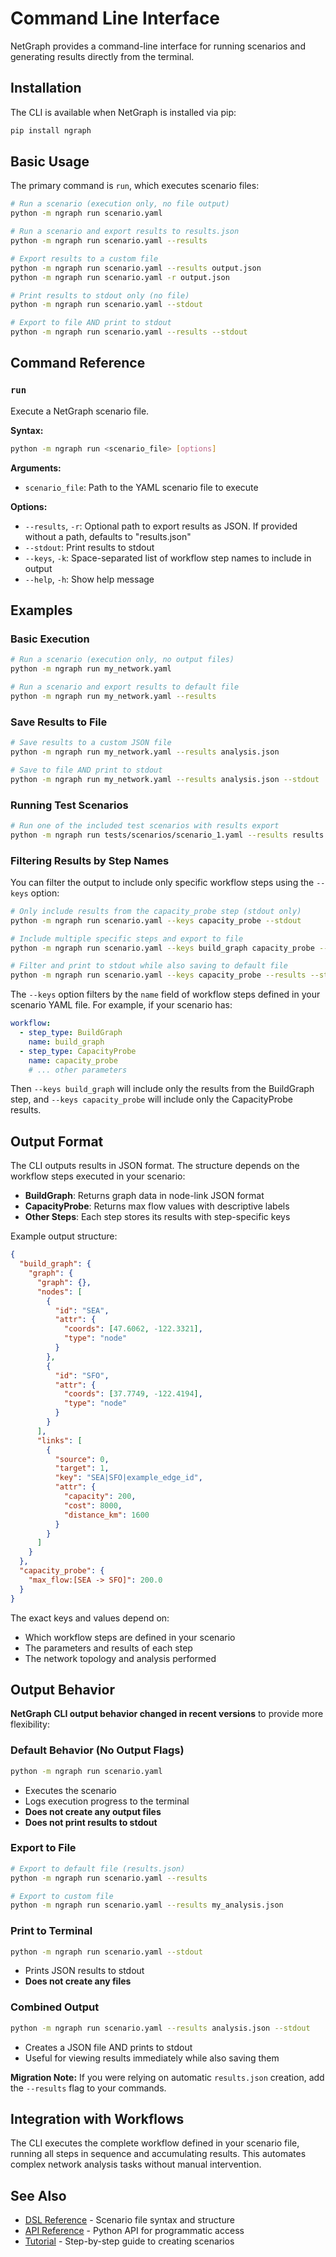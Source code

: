 # Command Line Interface

NetGraph provides a command-line interface for running scenarios and generating results directly from the terminal.

## Installation

The CLI is available when NetGraph is installed via pip:

```bash
pip install ngraph
```

## Basic Usage

The primary command is `run`, which executes scenario files:

```bash
# Run a scenario (execution only, no file output)
python -m ngraph run scenario.yaml

# Run a scenario and export results to results.json
python -m ngraph run scenario.yaml --results

# Export results to a custom file
python -m ngraph run scenario.yaml --results output.json
python -m ngraph run scenario.yaml -r output.json

# Print results to stdout only (no file)
python -m ngraph run scenario.yaml --stdout

# Export to file AND print to stdout
python -m ngraph run scenario.yaml --results --stdout
```

## Command Reference

### `run`

Execute a NetGraph scenario file.

**Syntax:**

```bash
python -m ngraph run <scenario_file> [options]
```

**Arguments:**

- `scenario_file`: Path to the YAML scenario file to execute

**Options:**

- `--results`, `-r`: Optional path to export results as JSON. If provided without a path, defaults to "results.json"
- `--stdout`: Print results to stdout
- `--keys`, `-k`: Space-separated list of workflow step names to include in output
- `--help`, `-h`: Show help message

## Examples

### Basic Execution

```bash
# Run a scenario (execution only, no output files)
python -m ngraph run my_network.yaml

# Run a scenario and export results to default file
python -m ngraph run my_network.yaml --results
```

### Save Results to File

```bash
# Save results to a custom JSON file
python -m ngraph run my_network.yaml --results analysis.json

# Save to file AND print to stdout
python -m ngraph run my_network.yaml --results analysis.json --stdout
```

### Running Test Scenarios

```bash
# Run one of the included test scenarios with results export
python -m ngraph run tests/scenarios/scenario_1.yaml --results results.json
```

### Filtering Results by Step Names

You can filter the output to include only specific workflow steps using the `--keys` option:

```bash
# Only include results from the capacity_probe step (stdout only)
python -m ngraph run scenario.yaml --keys capacity_probe --stdout

# Include multiple specific steps and export to file
python -m ngraph run scenario.yaml --keys build_graph capacity_probe --results filtered.json

# Filter and print to stdout while also saving to default file
python -m ngraph run scenario.yaml --keys capacity_probe --results --stdout
```

The `--keys` option filters by the `name` field of workflow steps defined in your scenario YAML file. For example, if your scenario has:

```yaml
workflow:
  - step_type: BuildGraph
    name: build_graph
  - step_type: CapacityProbe
    name: capacity_probe
    # ... other parameters
```

Then `--keys build_graph` will include only the results from the BuildGraph step, and `--keys capacity_probe` will include only the CapacityProbe results.

## Output Format

The CLI outputs results in JSON format. The structure depends on the workflow steps executed in your scenario:

- **BuildGraph**: Returns graph data in node-link JSON format
- **CapacityProbe**: Returns max flow values with descriptive labels
- **Other Steps**: Each step stores its results with step-specific keys

Example output structure:

```json
{
  "build_graph": {
    "graph": {
      "graph": {},
      "nodes": [
        {
          "id": "SEA",
          "attr": {
            "coords": [47.6062, -122.3321],
            "type": "node"
          }
        },
        {
          "id": "SFO",
          "attr": {
            "coords": [37.7749, -122.4194],
            "type": "node"
          }
        }
      ],
      "links": [
        {
          "source": 0,
          "target": 1,
          "key": "SEA|SFO|example_edge_id",
          "attr": {
            "capacity": 200,
            "cost": 8000,
            "distance_km": 1600
          }
        }
      ]
    }
  },
  "capacity_probe": {
    "max_flow:[SEA -> SFO]": 200.0
  }
}
```

The exact keys and values depend on:

- Which workflow steps are defined in your scenario
- The parameters and results of each step
- The network topology and analysis performed

## Output Behavior

**NetGraph CLI output behavior changed in recent versions** to provide more flexibility:

### Default Behavior (No Output Flags)
```bash
python -m ngraph run scenario.yaml
```
- Executes the scenario
- Logs execution progress to the terminal
- **Does not create any output files**
- **Does not print results to stdout**

### Export to File
```bash
# Export to default file (results.json)
python -m ngraph run scenario.yaml --results

# Export to custom file
python -m ngraph run scenario.yaml --results my_analysis.json
```

### Print to Terminal
```bash
python -m ngraph run scenario.yaml --stdout
```
- Prints JSON results to stdout
- **Does not create any files**

### Combined Output
```bash
python -m ngraph run scenario.yaml --results analysis.json --stdout
```
- Creates a JSON file AND prints to stdout
- Useful for viewing results immediately while also saving them

**Migration Note:** If you were relying on automatic `results.json` creation, add the `--results` flag to your commands.

## Integration with Workflows

The CLI executes the complete workflow defined in your scenario file, running all steps in sequence and accumulating results. This automates complex network analysis tasks without manual intervention.

## See Also

- [DSL Reference](dsl.md) - Scenario file syntax and structure
- [API Reference](api.md) - Python API for programmatic access
- [Tutorial](../getting-started/tutorial.md) - Step-by-step guide to creating scenarios

